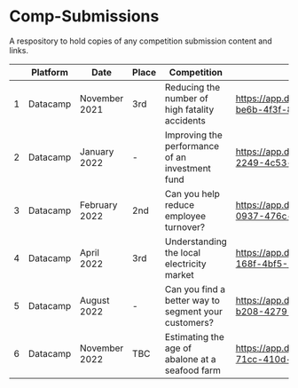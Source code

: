 # Comp-Submissions
A respository to hold copies of any competition submission content and links.

| | Platform | Date | Place | Competition | Submission | Language |
|-|----------|------|-------|-------------|------------|----------|
| 1 | Datacamp | November 2021 | 3rd | Reducing the number of high fatality accidents | https://app.datacamp.com/workspace/w/75db081c-be6b-4f3f-8f4c-06eabf2e3bc5 | R |
| 2 | Datacamp | January 2022 | - | Improving the performance of an investment fund | https://app.datacamp.com/workspace/w/9116f1aa-2249-4c53-b373-7c96b85b83b8 | R |
| 3 | Datacamp | February 2022 | 2nd | Can you help reduce employee turnover? | https://app.datacamp.com/workspace/w/7a32bfba-0937-476c-99f8-4d2957c2b110 | Python |
| 4 | Datacamp | April 2022 | 3rd | Understanding the local electricity market | https://app.datacamp.com/workspace/w/5db86698-168f-4bf5-8c91-ed3444ee6283 | R |
| 5 | Datacamp | August 2022 | - | Can you find a better way to segment your customers? | https://app.datacamp.com/workspace/w/41cfda99-b208-4279-a1e5-5ccafe6cad94 | Python |
| 6 | Datacamp | November 2022 | TBC | Estimating the age of abalone at a seafood farm | https://app.datacamp.com/workspace/w/0ce3e417-71cc-410d-8f27-c159ecd06e21 | R |
